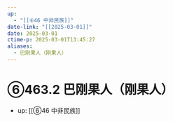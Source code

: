 ```yaml
---
up:
  - "[[⑥46 中非民族]]"
date-link: "[[2025-03-01]]"
date: 2025-03-01
ctime-p: 2025-03-01T13:45:27
aliases:
  - 巴刚果人（刚果人）
---
```


# ⑥463.2 巴刚果人（刚果人）

- up: [[⑥46 中非民族]]
